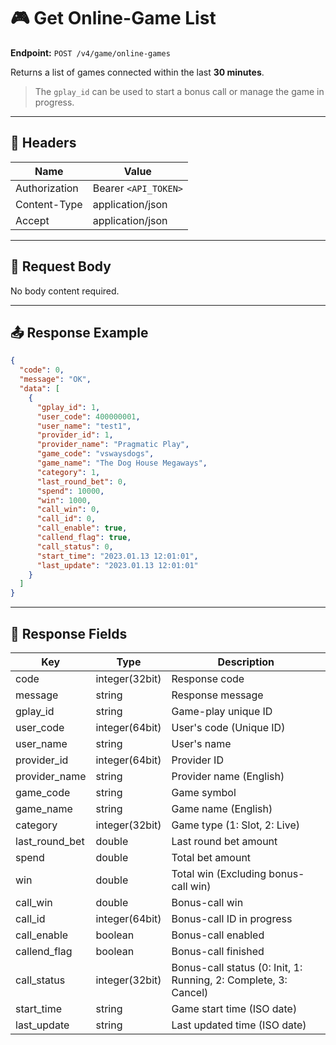 # 🎮 Get Online-Game List

**Endpoint:** `POST /v4/game/online-games`  

Returns a list of games connected within the last **30 minutes**.  
> The `gplay_id` can be used to start a bonus call or manage the game in progress.

---

## 🔑 Headers

| Name          | Value                  |
|---------------|-----------------------|
| Authorization | Bearer `<API_TOKEN>`  |
| Content-Type  | application/json      |
| Accept        | application/json      |

---

## 📝 Request Body

No body content required.

---

## 📤 Response Example

```json
{
  "code": 0,
  "message": "OK",
  "data": [
    {
      "gplay_id": 1,
      "user_code": 400000001,
      "user_name": "test1",
      "provider_id": 1,
      "provider_name": "Pragmatic Play",
      "game_code": "vswaysdogs",
      "game_name": "The Dog House Megaways",
      "category": 1,
      "last_round_bet": 0,
      "spend": 10000,
      "win": 1000,
      "call_win": 0,
      "call_id": 0,
      "call_enable": true,
      "callend_flag": true,
      "call_status": 0,
      "start_time": "2023.01.13 12:01:01",
      "last_update": "2023.01.13 12:01:01"
    }
  ]
}
````

---

## 📌 Response Fields

| Key            | Type           | Description                                                     |
| -------------- | -------------- | --------------------------------------------------------------- |
| code           | integer(32bit) | Response code                                                   |
| message        | string         | Response message                                                |
| gplay_id       | string         | Game-play unique ID                                             |
| user_code      | integer(64bit) | User's code (Unique ID)                                         |
| user_name      | string         | User's name                                                     |
| provider_id    | integer(64bit) | Provider ID                                                     |
| provider_name  | string         | Provider name (English)                                         |
| game_code      | string         | Game symbol                                                     |
| game_name      | string         | Game name (English)                                             |
| category       | integer(32bit) | Game type (1: Slot, 2: Live)                                    |
| last_round_bet | double         | Last round bet amount                                           |
| spend          | double         | Total bet amount                                                |
| win            | double         | Total win (Excluding bonus-call win)                            |
| call_win       | double         | Bonus-call win                                                  |
| call_id        | integer(64bit) | Bonus-call ID in progress                                       |
| call_enable    | boolean        | Bonus-call enabled                                              |
| callend_flag   | boolean        | Bonus-call finished                                             |
| call_status    | integer(32bit) | Bonus-call status (0: Init, 1: Running, 2: Complete, 3: Cancel) |
| start_time     | string         | Game start time (ISO date)                                      |
| last_update    | string         | Last updated time (ISO date)                                    |

